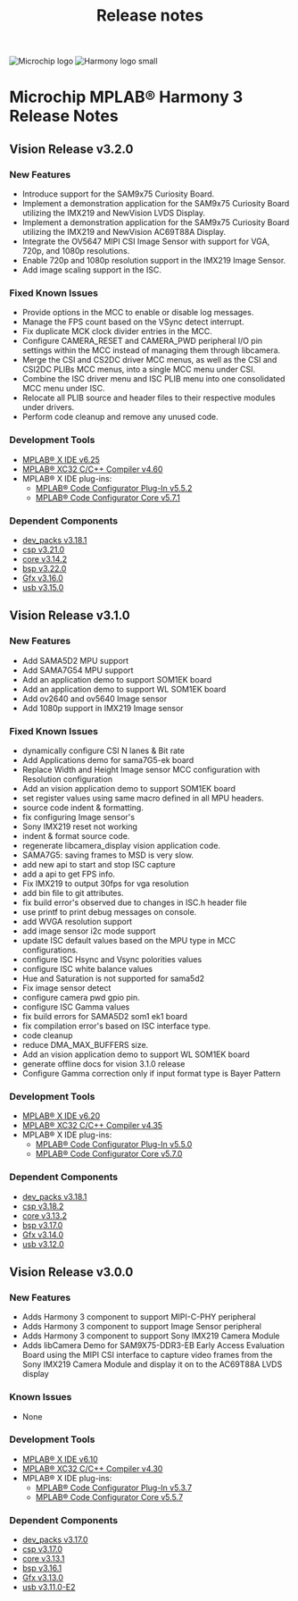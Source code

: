 ﻿---
title: Release notes
nav_order: 99
---

![Microchip logo](https://raw.githubusercontent.com/wiki/Microchip-MPLAB-Harmony/Microchip-MPLAB-Harmony.github.io/images/microchip_logo.png)
![Harmony logo small](https://raw.githubusercontent.com/wiki/Microchip-MPLAB-Harmony/Microchip-MPLAB-Harmony.github.io/images/microchip_mplab_harmony_logo_small.png)

# Microchip MPLAB® Harmony 3 Release Notes

## Vision Release v3.2.0

### New Features

* Introduce support for the SAM9x75 Curiosity Board.
* Implement a demonstration application for the SAM9x75 Curiosity Board utilizing the IMX219 and NewVision LVDS Display.
* Implement a demonstration application for the SAM9x75 Curiosity Board utilizing the IMX219 and NewVision AC69T88A Display.
* Integrate the OV5647 MIPI CSI Image Sensor with support for VGA, 720p, and 1080p resolutions.
* Enable 720p and 1080p resolution support in the IMX219 Image Sensor.
* Add image scaling support in the ISC.

### Fixed Known Issues

* Provide options in the MCC to enable or disable log messages.
* Manage the FPS count based on the VSync detect interrupt.
* Fix duplicate MCK clock divider entries in the MCC.
* Configure CAMERA_RESET and CAMERA_PWD peripheral I/O pin settings within the MCC instead of managing them through libcamera.
* Merge the CSI and CS2DC driver MCC menus, as well as the CSI and CSI2DC PLIBs MCC menus, into a single MCC menu under CSI.
* Combine the ISC driver menu and ISC PLIB menu into one consolidated MCC menu under ISC.
* Relocate all PLIB source and header files to their respective modules under drivers.
* Perform code cleanup and remove any unused code.

### Development Tools

* [MPLAB® X IDE v6.25](https://www.microchip.com/mplab/mplab-x-ide)
* [MPLAB® XC32 C/C++ Compiler v4.60](https://www.microchip.com/mplab/compilers)
* MPLAB® X IDE plug-ins:
    * [MPLAB® Code Configurator Plug-In v5.5.2](https://github.com/Microchip-MPLAB-Harmony/mplabx-plugin)
    * [MPLAB® Code Configurator Core v5.7.1](https://github.com/Microchip-MPLAB-Harmony/mplabx-plugin)

### Dependent Components

* [dev_packs v3.18.1](https://github.com/Microchip-MPLAB-Harmony/dev_packs/releases/tag/v3.18.1)
* [csp v3.21.0](https://github.com/Microchip-MPLAB-Harmony/csp/releases/tag/v3.18.2)
* [core v3.14.2](https://github.com/Microchip-MPLAB-Harmony/core/tree/v3.13.2)
* [bsp v3.22.0](https://github.com/Microchip-MPLAB-Harmony/bsp/releases/tag/v3.17.0)
* [Gfx v3.16.0](https://github.com/Microchip-MPLAB-Harmony/core/releases/tag/v3.14.0)
* [usb v3.15.0](https://github.com/Microchip-MPLAB-Harmony/usb/releases/tag/v3.12.0)

## Vision Release v3.1.0

### New Features

* Add SAMA5D2 MPU support
* Add SAMA7G54 MPU support
* Add an application demo to support SOM1EK board
* Add an application demo to support WL SOM1EK board
* Add ov2640 and ov5640 Image sensor
* Add 1080p support in IMX219 Image sensor

### Fixed Known Issues

* dynamically configure CSI N lanes & Bit rate
* Add Applications demo for sama7G5-ek board
* Replace Width and Height Image sensor MCC configuration with Resolution configuration
* Add an vision application demo to support SOM1EK board
* set register values using same macro defined in all MPU headers.
* source code indent & formatting.
* fix configuring Image sensor's
* Sony IMX219 reset not working
* indent & format source code.
* regenerate libcamera_display vision application code.
* SAMA7G5: saving frames to MSD is very slow.
* add new api to start and stop ISC capture
* add a api to get FPS info.
* Fix IMX219 to output 30fps for vga resolution
* add bin file to git attributes.
* fix build error's observed due to changes in ISC.h header file
* use printf to print debug messages on console.
* add WVGA resolution support
* add image sensor i2c mode support
* update ISC default values based on the MPU type in MCC configurations.
* configure ISC Hsync and Vsync polorities values
* configure ISC white balance values
* Hue and Saturation is not supported for sama5d2
* Fix image sensor detect
* configure camera pwd gpio pin.
* configure ISC Gamma values
* fix build errors for SAMA5D2 som1 ek1 board
* fix compilation error's based on ISC interface type.
* code cleanup
* reduce DMA_MAX_BUFFERS size.
* Add an vision application demo to support WL SOM1EK board
* generate offline docs for vision 3.1.0 release
* Configure Gamma correction only if input format type is Bayer Pattern

### Development Tools

* [MPLAB® X IDE v6.20](https://www.microchip.com/mplab/mplab-x-ide)
* [MPLAB® XC32 C/C++ Compiler v4.35](https://www.microchip.com/mplab/compilers)
* MPLAB® X IDE plug-ins:
    * [MPLAB® Code Configurator Plug-In v5.5.0](https://github.com/Microchip-MPLAB-Harmony/mplabx-plugin)
    * [MPLAB® Code Configurator Core v5.7.0](https://github.com/Microchip-MPLAB-Harmony/mplabx-plugin)

### Dependent Components

* [dev_packs v3.18.1](https://github.com/Microchip-MPLAB-Harmony/dev_packs/releases/tag/v3.18.1)
* [csp v3.18.2](https://github.com/Microchip-MPLAB-Harmony/csp/releases/tag/v3.18.2)
* [core v3.13.2](https://github.com/Microchip-MPLAB-Harmony/core/tree/v3.13.2)
* [bsp v3.17.0](https://github.com/Microchip-MPLAB-Harmony/bsp/releases/tag/v3.17.0)
* [Gfx v3.14.0](https://github.com/Microchip-MPLAB-Harmony/core/releases/tag/v3.14.0)
* [usb v3.12.0](https://github.com/Microchip-MPLAB-Harmony/usb/releases/tag/v3.12.0)


## Vision Release v3.0.0

### New Features

* Adds Harmony 3 component to support MIPI-C-PHY peripheral
* Adds Harmony 3 component to support Image Sensor peripheral
* Adds Harmony 3 component to support Sony IMX219 Camera Module
* Adds libCamera Demo for SAM9X75-DDR3-EB Early Access Evaluation Board using the MIPI CSI interface to capture video frames from the Sony IMX219 Camera Module and display it on to the AC69T88A LVDS display

### Known Issues

* None

### Development Tools

* [MPLAB® X IDE v6.10](https://www.microchip.com/mplab/mplab-x-ide)
* [MPLAB® XC32 C/C++ Compiler v4.30](https://www.microchip.com/mplab/compilers)
* MPLAB® X IDE plug-ins:
    * [MPLAB® Code Configurator Plug-In v5.3.7](https://github.com/Microchip-MPLAB-Harmony/mplabx-plugin)
    * [MPLAB® Code Configurator Core v5.5.7](https://github.com/Microchip-MPLAB-Harmony/mplabx-plugin)

### Dependent Components


* [dev_packs v3.17.0](https://github.com/Microchip-MPLAB-Harmony/dev_packs/releases/tag/v3.17.0)
* [csp v3.17.0](https://github.com/Microchip-MPLAB-Harmony/csp/releases/tag/v3.17.0)
* [core v3.13.1](https://github.com/Microchip-MPLAB-Harmony/core/tree/v3.13.1)
* [bsp v3.16.1](https://github.com/Microchip-MPLAB-Harmony/bsp/releases/tag/v3.16.1)
* [Gfx v3.13.0 ](https://github.com/Microchip-MPLAB-Harmony/core/releases/tag/v3.13.0)
* [usb v3.11.0-E2](https://github.com/Microchip-MPLAB-Harmony/usb/releases/tag/v3.11.0-E2)




